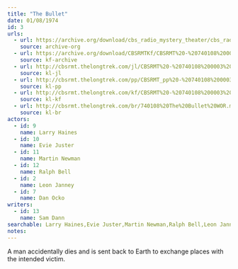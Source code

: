 ```yaml
---
title: "The Bullet"
date: 01/08/1974
id: 3
urls: 
  - url: https://archive.org/download/cbs_radio_mystery_theater/cbs_radio_mystery_theater-0001-0050.zip/cbs_radio_mystery_theater-0001-0050%2Fcbsrmt_0003_bullet.mp3
    source: archive-org
  - url: https://archive.org/download/CBSRMTKf/CBSRMT%20-%20740108%200003%20The%20Bullet_kf.mp3
    source: kf-archive
  - url: http://cbsrmt.thelongtrek.com/jl/CBSRMT%20-%20740108%200003%20The%20Bullet%20(distorted)_jl.mp3
    source: kl-jl
  - url: http://cbsrmt.thelongtrek.com/pp/CBSRMT_pp%20-%20740108%200003%20The%20Bullet.mp3
    source: kl-pp
  - url: http://cbsrmt.thelongtrek.com/kf/CBSRMT%20-%20740108%200003%20The%20Bullet_kf.mp3
    source: kl-kf
  - url: http://cbsrmt.thelongtrek.com/br/740108%20The%20Bullet%20WOR.mp3
    source: kl-br
actors:  
  - id: 9
    name: Larry Haines  
  - id: 10
    name: Evie Juster  
  - id: 11
    name: Martin Newman  
  - id: 12
    name: Ralph Bell  
  - id: 2
    name: Leon Janney  
  - id: 7
    name: Dan Ocko
writers:  
  - id: 13
    name: Sam Dann
searchable: Larry Haines,Evie Juster,Martin Newman,Ralph Bell,Leon Janney,Dan Ocko Sam Dann
notes:  
---
```

A man accidentally dies and is sent back to Earth to exchange places with the intended victim.